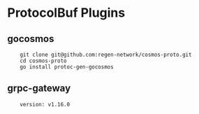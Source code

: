 # ProtocolBuf Plugins
## gocosmos
```
    git clone git@github.com:regen-network/cosmos-proto.git
    cd cosmos-proto
    go install protoc-gen-gocosmos
```

## grpc-gateway
```
    version: v1.16.0
```